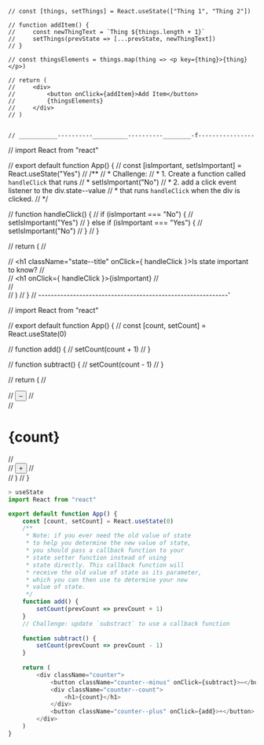     // const [things, setThings] = React.useState(["Thing 1", "Thing 2"])
    
    // function addItem() {
    //     const newThingText = `Thing ${things.length + 1}`
    //     setThings(prevState => [...prevState, newThingText])
    // }
    
    // const thingsElements = things.map(thing => <p key={thing}>{thing}</p>)
    
    // return (
    //     <div>
    //         <button onClick={addItem}>Add Item</button>
    //         {thingsElements}
    //     </div>
    // )


    // ___________----------__________----------________-f----------------

// import React from "react"

// export default function App() {
//     const [isImportant, setIsImportant] = React.useState("Yes")
//     /**
//      * Challenge: 
//      * 1. Create a function called `handleClick` that runs
//      *    setIsImportant("No")
//      * 2. add a click event listener to the div.state--value
//      *    that runs `handleClick` when the div is clicked.
//      */
    
//     function handleClick() {
//         if (isImportant === "No") {
//             setIsImportant("Yes")
//         } else if (isImportant === "Yes") {
//             setIsImportant("No")
//         }
//     }
    
//     return (
//         <div className="state">
//             <h1 className="state--title" onClick={ handleClick }>Is state important to know?</h1>
//             <div className="state--value">
//                 <h1 onClick={ handleClick }>{isImportant}</h1>
//             </div>
//         </div>
//     )
// }
// ------------------------------------------------------------\'

// import React from "react"

// export default function App() {
//     const [count, setCount] = React.useState(0)
    
//     function add() {
//         setCount(count + 1)
//     }
    
//     function subtract() {
//         setCount(count - 1)
//     }
    
//     return (
//         <div className="counter">
//             <button className="counter--minus" onClick={subtract}>–</button>
//             <div className="counter--count">
//                 <h1>{count}</h1>
//             </div>
//             <button className="counter--plus" onClick={add}>+</button>
//         </div>
//     )
// }



```js
> useState
import React from "react"

export default function App() {
    const [count, setCount] = React.useState(0)
    /**
     * Note: if you ever need the old value of state
     * to help you determine the new value of state,
     * you should pass a callback function to your
     * state setter function instead of using
     * state directly. This callback function will
     * receive the old value of state as its parameter,
     * which you can then use to determine your new
     * value of state.
     */
    function add() {
        setCount(prevCount => prevCount + 1)
    }
    // Challenge: update `substract` to use a callback function
    
    function subtract() {
        setCount(prevCount => prevCount - 1)
    }
    
    return (
        <div className="counter">
            <button className="counter--minus" onClick={subtract}>–</button>
            <div className="counter--count">
                <h1>{count}</h1>
            </div>
            <button className="counter--plus" onClick={add}>+</button>
        </div>
    )
}
```